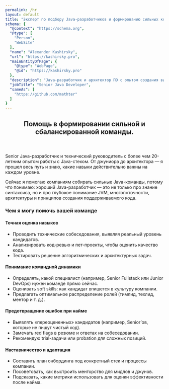 ```yaml
---
permalink: /hr
layout: default
title: "Эксперт по подбору Java-разработчиков и формированию сильных команд"
schema: {
  "@context": "https://schema.org",
  "@type": [
    "Person",
    "WebSite"
  ],
  "name": "Alexander Kashirsky",
  "url": "https://kashirsky.pro",
  "mainEntityOfPage": {
    "@type": "WebPage",
    "@id": "https://kashirsky.pro"
  },
  "description": "Java-разработчик и архитектор ПО с опытом создания высоконагруженных систем",
  "jobTitle": "Senior Java Developer",
  "sameAs": [
    "https://github.com/mathter"
  ]
}
---
```


<section id="languages">
    <div class="inner">
        <article>
            <header class="major">
                <h2>Помощь в формировании сильной и сбалансированной команды.</h2>
            </header>
            <p>Senior Java-разработчик и технический руководитель с более чем 20-летним опытом работы с Java-стеком. От джуниора до архитектора — я прошел весь путь и знаю, какие навыки действительно важны на каждом уровне.</p>
            <p>Сейчас я помогаю компаниям собирать сильные Java-команды, потому что понимаю: хороший Java-разработчик — это не только про знание синтаксиса, но и про глубокое понимание JVM, многопоточности, архитектуры и принципов создания поддерживаемого кода.</p>
            <h3>Чем я могу помочь вашей команде</h3>
            <h4>Точная оценка навыков</h4>
            <ul>
                <li>Проводить технические собеседования, выявляя реальный уровень кандидатов.</li>
                <li>Анализировать код-ревью и пет-проекты, чтобы оценить качество кода.</li>
                <li>Тестировать решение алгоритмических и архитектурных задач.</li>
            </ul>
            <h4>Понимание командной динамики</h4>
            <ul>
                <li>Определять, какой специалист (например, Senior Fullstack или Junior DevOps) нужен команде прямо сейчас.</li>
                <li>Оценивать soft skills: как кандидат впишется в культуру компании.</li>
                <li>Предлагать оптимальное распределение ролей (тимлид, техлид, ментор и т. д.).</li>
            </ul>
            <h4>Предотвращение ошибок при найме</h4>
            <ul>
                <li>Выявлять «переоцененных» кандидатов (например, Senior’ов, которые не пишут чистый код).</li>
                <li>Замечать red flags в резюме и ответах на собеседовании.</li>
                <li>Рекомендую trial-задачи или probation для сложных позиций.</li>
            </ul>
            <h4>Наставничество и адаптация</h4>
            <ul>
                <li>Составить план онбординга под конкретный стек и процессы компании.</li>
                <li>Посоветовать, как выстроить менторство для мидлов и джунов.</li>
                <li>Подсказать, какие метрики использовать для оценки эффективности после найма.</li>
            </ul>
        </article>
    </div>
</section>